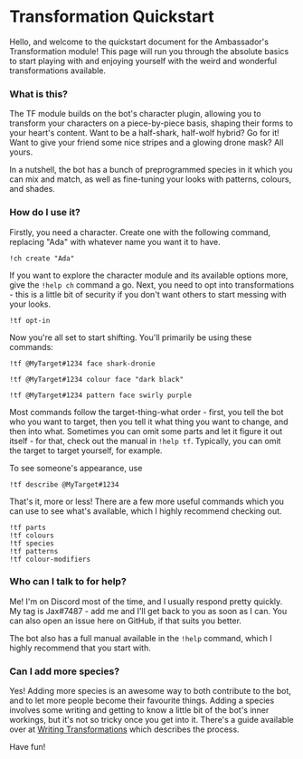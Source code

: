 Transformation Quickstart
=========================

Hello, and welcome to the quickstart document for the Ambassador's Transformation module! This page will run you through
the absolute basics to start playing with and enjoying yourself with the weird and wonderful transformations available.

### What is this?
The TF module builds on the bot's character plugin, allowing you to transform your characters on a piece-by-piece basis,
shaping their forms to your heart's content. Want to be a half-shark, half-wolf hybrid? Go for it! Want to give your
friend some nice stripes and a glowing drone mask? All yours.

In a nutshell, the bot has a bunch of preprogrammed species in it which you can mix and match, as well as fine-tuning 
your looks with patterns, colours, and shades.

### How do I use it?
Firstly, you need a character. Create one with the following command, replacing "Ada" with whatever name you want it 
to have.

```
!ch create "Ada"
```

If you want to explore the character module and its available options more, give the `!help ch` command a go. Next, you
need to opt into transformations - this is a little bit of security if you don't want others to start messing with 
your looks.

```
!tf opt-in
```

Now you're all set to start shifting. You'll primarily be using these commands:

```
!tf @MyTarget#1234 face shark-dronie
```

```
!tf @MyTarget#1234 colour face "dark black"
```

```
!tf @MyTarget#1234 pattern face swirly purple
```

Most commands follow the target-thing-what order - first, you tell the bot who you want to target, then you tell it what 
thing you want to change, and then into what. Sometimes you can omit some parts and let it figure it out itself - for 
that, check out the manual in `!help tf`. Typically, you can omit the target to target yourself, for example.

To see someone's appearance, use 

```
!tf describe @MyTarget#1234
```

That's it, more or less! There are a few more useful commands which you can use to see what's available, which I highly 
recommend checking out.

```
!tf parts
!tf colours
!tf species
!tf patterns
!tf colour-modifiers
```

### Who can I talk to for help?
Me! I'm on Discord most of the time, and I usually respond pretty quickly. My tag is Jax#7487 - add me and I'll get back
to you as soon as I can. You can also open an issue here on GitHub, if that suits you better.

The bot also has a full manual available in the `!help` command, which I highly recommend that you start with. 

### Can I add more species?
Yes! Adding more species is an awesome way to both contribute to the bot, and to let more people become their favourite 
things. Adding a species involves some writing and getting to know a little bit of the bot's inner workings, but it's 
not so tricky once you get into it. There's a guide available over at [Writing Transformations][wrtf] which describes 
the process.

Have fun!


[wrtf]: https://github.com/Nihlus/digos-ambassador/wiki/Writing-Transformations
